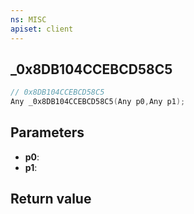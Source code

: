 ```yaml
---
ns: MISC
apiset: client
---
```

## _0x8DB104CCEBCD58C5

```c
// 0x8DB104CCEBCD58C5
Any _0x8DB104CCEBCD58C5(Any p0,Any p1);
```


## Parameters
* **p0**:
* **p1**:

## Return value

